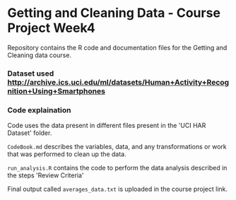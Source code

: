 
# Getting and Cleaning Data - Course Project Week4

Repository contains the R code and documentation files for the  Getting and Cleaning data course.

### Dataset used http://archive.ics.uci.edu/ml/datasets/Human+Activity+Recognition+Using+Smartphones

### Code explaination
Code uses the data present in different files present in the 'UCI HAR Dataset' folder. 

`CodeBook.md` describes the variables, data, and any transformations or work that was performed to clean up the data.

`run_analysis.R` contains the code to perform the data analysis described in the steps 'Review Criteria' 

Final output called `averages_data.txt` is uploaded in the course project link.
